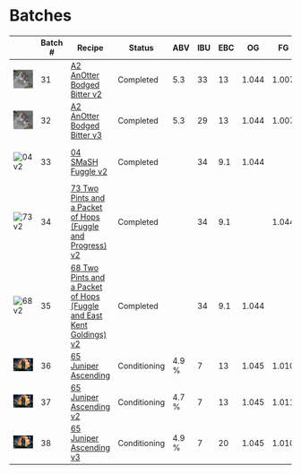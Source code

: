 # Batches

|   | Batch # | Recipe | Status | ABV | IBU | EBC | OG | FG | BJCP Style | Type |
|---|---------|--------|--------|-----|-----|-----|----|----|------------|------|
| ![A2v2](../recipes/A2_AnOtter_Bodged_Bitter/A2_AnOtter_Bodged_Bitter.jpeg) | 31 | [A2 AnOtter Bodged Bitter v2]()| Completed | 5.3 | 33 | 13 | 1.044 | 1.007 | 11A Ordinary Bitter | All Grain |
| ![A2v3](../recipes/A2_AnOtter_Bodged_Bitter/A2_AnOtter_Bodged_Bitter.jpeg) | 32 | [A2 AnOtter Bodged Bitter v3]()| Completed | 5.3 | 29 | 13 | 1.044 | 1.007 | 11A Ordinary Bitter | All Grain |
| ![04v2]() | 33 | [04 SMaSH Fuggle v2]()| Completed | | 34 | 9.1 | 1.044 | | 12A British Golden Ale | All Grain |
| ![73v2]() | 34 | [73 Two Pints and a Packet of Hops (Fuggle and Progress) v2]()| Completed | | 34 | 9.1 | | 1.044 | 12A British Golden Ale | All Grain |
| ![68v2]() | 35 | [68 Two Pints and a Packet of Hops (Fuggle and East Kent Goldings) v2]()| Completed | | 34 | 9.1 | 1.044 | | 12A British Golden Ale | All Grain |
| ![65](../recipes/65_Juniper_Ascending/65_Juniper_Ascending.jpeg) | 36 | [65 Juniper Ascending]() | Conditioning |  4.9 % | 7 | 13 | 1.045 | 1.010 | Kornøl | All Grain |
| ![65v2](../recipes/65_Juniper_Ascending/65_Juniper_Ascending.jpeg) | 37 | [65 Juniper Ascending v2]() | Conditioning | 4.7 % | 7 | 13 | 1.045 | 1.011 | Kornøl | All Grain |
| ![65v3](../recipes/65_Juniper_Ascending/65_Juniper_Ascending.jpeg) | 38 | [65 Juniper Ascending v3]() | Conditioning | 4.9 % | 7 | 20 | 1.045 | 1.010 | Kornøl | All Grain |
